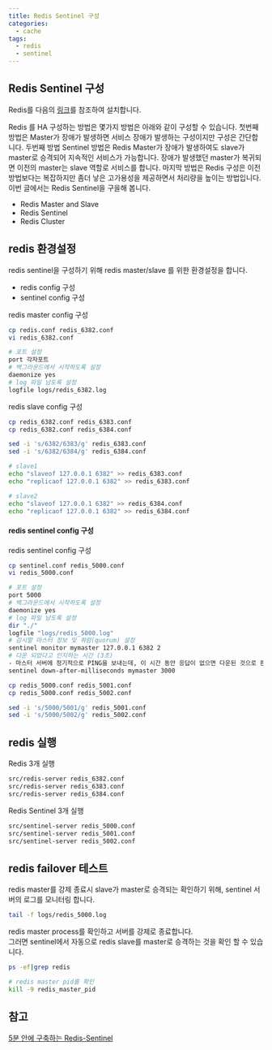 ```yaml
---
title: Redis Sentinel 구성
categories: 
  - cache
tags:
  - redis
  - sentinel 
---
```


## Redis Sentinel 구성
Redis를 다음의 [링크](https://yoonjk.github.io/cache/install-redis/)를 참조하여 설치합니다.

Redis 를 HA 구성하는 방법은 몇가지 방법은 아래와 같이 구성할 수 있습니다. 첫번째 방법은 Master가 장애가 발생하면 서비스 장애가 발생하는 구성이지만 구성은 간단합니다. 두번째 방법 Sentinel 방법은 Redis Master가 장애가 발생하여도 slave가 master로 승격되어 지속적인 서비스가 가능합니다. 장애가 발생했던 master가 복귀되면 이전의 master는 slave 역할로 서비스를 합니다.
마지막 방법은 Redis 구성은 이전 방법보다는 복잡하지만 좀더 낳은 고가용성을 제공하면서 처리량을 높이는 방법입니다.  
이번 글에서는 Redis Sentinel을 구을해 봅니다.

- Redis Master and Slave 
- Redis Sentinel
- Redis Cluster 

## redis 환경설정 
redis sentinel을 구성하기 위해 redis master/slave 를 위한 환경설정을 합니다.  
- redis config 구성
- sentinel config 구성

redis master config 구성
```bash
cp redis.conf redis_6382.conf
vi redis_6382.conf

# 포트 설정
port 각자포트
# 백그라운드에서 시작하도록 설정
daemonize yes
# log 파일 남도록 설정
logfile logs/redis_6382.log
```

redis slave config 구성
```bash
cp redis_6382.conf redis_6383.conf 
cp redis_6382.conf redis_6384.conf

sed -i 's/6382/6383/g' redis_6383.conf 
sed -i 's/6382/6384/g' redis_6384.conf 

# slave1
echo "slaveof 127.0.0.1 6382" >> redis_6383.conf
echo "replicaof 127.0.0.1 6382" >> redis_6383.conf

# slave2
echo "slaveof 127.0.0.1 6382" >> redis_6384.conf
echo "replicaof 127.0.0.1 6382" >> redis_6384.conf
```

#### redis sentinel config 구성
redis sentinel config 구성
```bash
cp sentinel.conf redis_5000.conf
vi redis_5000.conf

# 포트 설정
port 5000
# 백그라운드에서 시작하도록 설정
daemonize yes
# log 파일 남도록 설정
dir "./"
logfile "logs/redis_5000.log"
# 감시할 마스터 정보 및 쿼럼(quorum) 설정
sentinel monitor mymaster 127.0.0.1 6382 2
# 다운 되었다고 인지하는 시간 (3초)
- 마스터 서버에 정기적으로 PING을 보내는데, 이 시간 동안 응답이 없으면 다운된 것으로 판단하고 장애조치(failover) 작업을 시작합니다
sentinel down-after-milliseconds mymaster 3000
```

```bash
cp redis_5000.conf redis_5001.conf
cp redis_5000.conf redis_5002.conf

sed -i 's/5000/5001/g' redis_5001.conf 
sed -i 's/5000/5002/g' redis_5002.conf 
```

## redis 실행
Redis 3개 실행
```bash
src/redis-server redis_6382.conf
src/redis-server redis_6383.conf
src/redis-server redis_6384.conf
```

Redis Sentinel 3개 실행
```bash
src/sentinel-server redis_5000.conf
src/sentinel-server redis_5001.conf
src/sentinel-server redis_5002.conf
```

## redis failover 테스트
redis master를 강제 종료시 slave가 master로 승격되는 확인하기 위해, sentinel 서버의 로그를 모니터링 합니다.

```bash
tail -f logs/redis_5000.log
```
redis master process를 확인하고 서버를 강제로 종료합니다.  
그러면 sentinel에서 자동으로 redis slave를 master로 승격하는 것을 확인 할 수 있습니다.
```bash
ps -ef|grep redis

# redis master pid를 확인
kill -9 redis_master_pid
```

## 참고
[5분 안에 구축하는 Redis-Sentinel](https://co-de.tistory.com/15)
 
